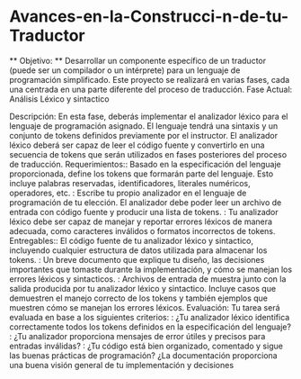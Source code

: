 # Avances-en-la-Construcci-n-de-tu-Traductor

** Objetivo: **
Desarrollar un componente específico de un traductor (puede ser un compilador o un intérprete) para un lenguaje de programación simplificado. Este proyecto se realizará en varias fases, cada una centrada en una parte diferente del proceso de traducción. Fase Actual: Análisis Léxico y sintactico

Descripción: En esta fase, deberás implementar el analizador léxico para el lenguaje de programación asignado. El lenguaje tendrá una sintaxis y un conjunto de tokens definidos previamente por el instructor. El analizador léxico deberá ser capaz de leer el código fuente y convertirlo en una secuencia de tokens que serán utilizados en fases posteriores del proceso de traducción. Requerimientos:: Basado en la especificación del lenguaje proporcionada, define los tokens que formarán parte del lenguaje. Esto incluye palabras reservadas, identificadores, literales numéricos, operadores, etc. : Escribe tu propio analizador en el lenguaje de programación de tu elección. El analizador debe poder leer un archivo de entrada con código fuente y producir una lista de tokens. : Tu analizador léxico debe ser capaz de manejar y reportar errores léxicos de manera adecuada, como caracteres inválidos o formatos incorrectos de tokens. Entregables:: El código fuente de tu analizador léxico y sintactico, incluyendo cualquier estructura de datos utilizada para almacenar los tokens. : Un breve documento que explique tu diseño, las decisiones importantes que tomaste durante la implementación, y cómo se manejan los errores léxicos y sintacticos. : Archivos de entrada de muestra junto con la salida producida por tu analizador léxico y sintactico. Incluye casos que demuestren el manejo correcto de los tokens y también ejemplos que muestren cómo se manejan los errores léxicos. Evaluación: Tu tarea será evaluada en base a los siguientes criterios: : ¿Tu analizador léxico identifica correctamente todos los tokens definidos en la especificación del lenguaje? : ¿Tu analizador proporciona mensajes de error útiles y precisos para entradas inválidas? : ¿Tu código está bien organizado, comentado y sigue las buenas prácticas de programación? ¿La documentación proporciona una buena visión general de tu implementación y decisiones
